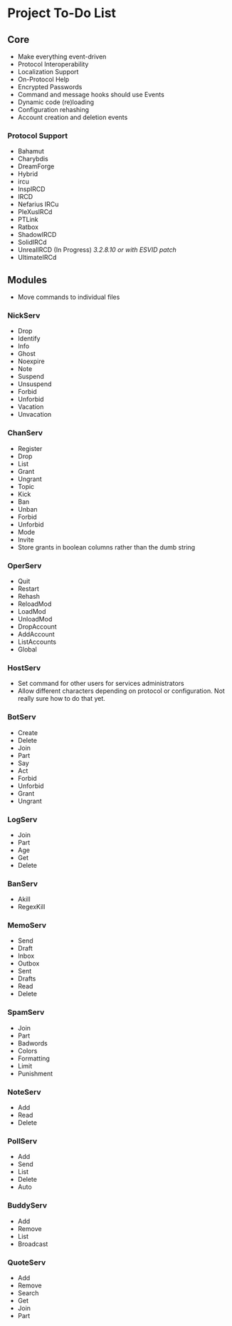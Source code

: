 # Project To-Do List

## Core

* Make everything event-driven
* Protocol Interoperability
* Localization Support
* On-Protocol Help
* Encrypted Passwords
* Command and message hooks should use Events
* Dynamic code (re)loading
* Configuration rehashing
* Account creation and deletion events

### Protocol Support

* Bahamut
* Charybdis
* DreamForge
* Hybrid
* ircu
* InspIRCD
* IRCD
* Nefarius IRCu
* PleXusIRCd
* PTLink
* Ratbox
* ShadowIRCD
* SolidIRCd
* UnrealIRCD (In Progress) *3.2.8.10 or with ESVID patch*
* UltimateIRCd

## Modules

* Move commands to individual files

### NickServ

* Drop
* Identify
* Info
* Ghost
* Noexpire
* Note
* Suspend
* Unsuspend
* Forbid
* Unforbid
* Vacation
* Unvacation

### ChanServ

* Register
* Drop
* List
* Grant
* Ungrant
* Topic
* Kick
* Ban
* Unban
* Forbid
* Unforbid
* Mode
* Invite
* Store grants in boolean columns rather than the dumb string

### OperServ

* Quit
* Restart
* Rehash
* ReloadMod
* LoadMod
* UnloadMod
* DropAccount
* AddAccount
* ListAccounts
* Global

### HostServ

* Set command for other users for services administrators
* Allow different characters depending on protocol or configuration. Not really sure how to do that yet.

### BotServ

* Create
* Delete
* Join
* Part
* Say
* Act
* Forbid
* Unforbid
* Grant
* Ungrant

### LogServ

* Join
* Part
* Age
* Get
* Delete

### BanServ

* Akill
* RegexKill

### MemoServ

* Send
* Draft
* Inbox
* Outbox
* Sent
* Drafts
* Read
* Delete

### SpamServ

* Join
* Part
* Badwords
* Colors
* Formatting
* Limit
* Punishment

### NoteServ

* Add
* Read
* Delete

### PollServ

* Add
* Send
* List
* Delete
* Auto

### BuddyServ

* Add
* Remove
* List
* Broadcast

### QuoteServ

* Add
* Remove
* Search
* Get
* Join
* Part
